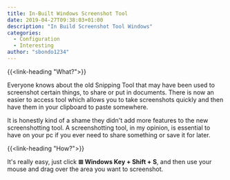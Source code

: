 ```yaml
---
title: In-Built Windows Screenshot Tool
date: 2019-04-27T09:38:03+01:00
description: "In Build Screenshot Tool Windows"
categories:
  - Configuration
  - Interesting
author: "sbondo1234"
---
```


{{<link-heading "What?">}}

Everyone knows about the old Snipping Tool that may have been used to screenshot certain things, to share or put in documents. There is now an easier to access tool which allows you to take screenshots quickly and then have them in your clipboard to paste somewhere.

It is honestly kind of a shame they didn't add more features to the new screenshotting tool. A screenshotting tool, in my opinion, is essential to have on your pc if you ever need to share something or save it for later.

{{<link-heading "How?">}}

It's really easy, just click **⊞ Windows Key + Shift + S**, and then use your mouse and drag over the area you want to screenshot.
